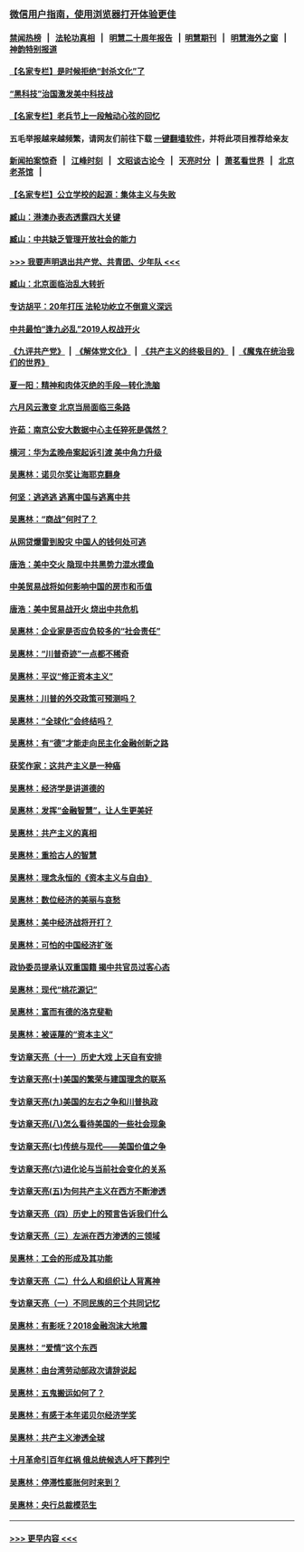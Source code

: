 ### [微信用户指南，使用浏览器打开体验更佳](https://github.com/gfw-breaker/banned-news1/blob/master/indexes/wechat-guide.md?t=0)
#### [禁闻热榜](热点新闻.md?t=0)  &nbsp;&nbsp;|&nbsp;&nbsp; [法轮功真相](https://github.com/gfw-breaker/truth/blob/master/README.md?t=0) &nbsp;&nbsp;|&nbsp;&nbsp; [明慧二十周年报告](https://github.com/gfw-breaker/mh-reports/blob/master/README.md?t=0) &nbsp;&nbsp;|&nbsp;&nbsp;[明慧期刊](https://github.com/gfw-breaker/mh-qikan) &nbsp;&nbsp;|&nbsp;&nbsp; [明慧海外之窗](https://github.com/gfw-breaker/mh-news/blob/master/README.md?t=0) &nbsp;&nbsp;|&nbsp;&nbsp; [神韵特别报道](https://github.com/gfw-breaker/mh-news/blob/master/shenyun.md?t=0)
#### [【名家专栏】是时候拒绝“封杀文化”了](../pages/nsc423/n11814093.md?t=02101722) 
#### [“黑科技”治国激发美中科技战](../pages/nsc423/n11638056.md?t=02101722) 
#### [【名家专栏】老兵节上一段触动心弦的回忆](../pages/nsc423/n11646016.md?t=02101722) 
#### 五毛举报越来越频繁，请网友们前往下载 [一键翻墙软件](https://github.com/gfw-breaker/ssr-accounts)，并将此项目推荐给亲友
#### [新闻拍案惊奇](https://github.com/gfw-breaker/banned-news1/blob/master/pages/link4.md) &nbsp;&nbsp;|&nbsp;&nbsp; [江峰时刻](https://github.com/gfw-breaker/banned-news1/blob/master/pages/link4.md) &nbsp;&nbsp;|&nbsp;&nbsp; [文昭谈古论今](https://github.com/gfw-breaker/banned-news1/blob/master/pages/link4.md) &nbsp;&nbsp;|&nbsp;&nbsp; [天亮时分](https://github.com/gfw-breaker/banned-news1/blob/master/pages/link4.md) &nbsp;&nbsp;|&nbsp;&nbsp; [萧茗看世界](https://github.com/gfw-breaker/banned-news1/blob/master/pages/link4.md) &nbsp;&nbsp;|&nbsp;&nbsp; [北京老茶馆](https://github.com/gfw-breaker/banned-news1/blob/master/pages/link4.md) &nbsp;&nbsp;|&nbsp;&nbsp; 
#### [【名家专栏】公立学校的起源：集体主义与失败](../pages/nsc423/n11601833.md?t=02101722) 
#### [臧山：港澳办表态透露四大关键](../pages/nsc423/n11421628.md?t=02101722) 
#### [臧山：中共缺乏管理开放社会的能力](../pages/nsc423/n11407457.md?t=02101722) 
#### [>>> 我要声明退出共产党、共青团、少年队 <<<](https://github.com/begood0513/goodnews/blob/master/quit/letter.md) 
#### [臧山：北京面临治乱大转折](../pages/nsc423/n11406895.md?t=02101722) 
#### [专访胡平：20年打压 法轮功屹立不倒意义深远](../pages/nsc423/n11398800.md?t=02101722) 
#### [中共最怕“逢九必乱”2019人权战开火](../pages/nsc423/n11385248.md?t=02101722) 
#### [《九评共产党》](https://github.com/begood0513/9ping.md/blob/master/README.md) &nbsp;|&nbsp; [《解体党文化》](../../../../jtdwh.md/blob/master/README.md)  &nbsp;|&nbsp; [《共产主义的终极目的》](../../../../gczydzjmd.md/blob/master/README.md) &nbsp;|&nbsp; [《魔鬼在统治我们的世界》](../../../../mgztzwmdsj.md/blob/master/README.md) 
#### [夏一阳：精神和肉体灭绝的手段—转化洗脑](../pages/nsc423/n11368250.md?t=02101722) 
#### [六月风云激变 北京当局面临三条路](../pages/nsc423/n11313668.md?t=02101722) 
#### [许茹：南京公安大数据中心主任猝死是偶然？](../pages/nsc423/n11064744.md?t=02101722) 
#### [横河：华为孟晚舟案起诉引渡 美中角力升级](../pages/nsc423/n11027230.md?t=02101722) 
#### [吴惠林：诺贝尔奖让海耶克翻身](../pages/nsc423/n10890049.md?t=02101722) 
#### [何坚：逃逃逃 逃离中国与逃离中共](../pages/nsc423/n10592891.md?t=02101722) 
#### [吴惠林：“商战”何时了？](../pages/nsc423/n10573558.md?t=02101722) 
#### [从网贷爆雷到股灾 中国人的钱何处可逃](../pages/nsc423/n10572800.md?t=02101722) 
#### [唐浩：美中交火 隐现中共黑势力混水摸鱼](../pages/nsc423/n10544040.md?t=02101722) 
#### [中美贸易战将如何影响中国的房市和币值](../pages/nsc423/n10543697.md?t=02101722) 
#### [唐浩：美中贸易战开火 烧出中共危机](../pages/nsc423/n10540126.md?t=02101722) 
#### [吴惠林：企业家是否应负较多的“社会责任”](../pages/nsc423/n10535022.md?t=02101722) 
#### [吴惠林：“川普奇迹”一点都不稀奇](../pages/nsc423/n10512808.md?t=02101722) 
#### [吴惠林：平议“修正资本主义”](../pages/nsc423/n10495724.md?t=02101722) 
#### [吴惠林：川普的外交政策可预测吗？](../pages/nsc423/n10462387.md?t=02101722) 
#### [吴惠林：“全球化”会终结吗？](../pages/nsc423/n10452838.md?t=02101722) 
#### [吴惠林：有“德”才能走向民主化金融创新之路](../pages/nsc423/n10432292.md?t=02101722) 
#### [获奖作家：这共产主义是一种癌](../pages/nsc423/n10431541.md?t=02101722) 
#### [吴惠林：经济学是讲道德的](../pages/nsc423/n10398014.md?t=02101722) 
#### [吴惠林：发挥“金融智慧”，让人生更美好](../pages/nsc423/n10375019.md?t=02101722) 
#### [吴惠林：共产主义的真相](../pages/nsc423/n10351394.md?t=02101722) 
#### [吴惠林：重拾古人的智慧](../pages/nsc423/n10337691.md?t=02101722) 
#### [吴惠林：理念永恒的《资本主义与自由》](../pages/nsc423/n10316274.md?t=02101722) 
#### [吴惠林：数位经济的美丽与哀愁](../pages/nsc423/n10292946.md?t=02101722) 
#### [吴惠林：美中经济战将开打？](../pages/nsc423/n10258825.md?t=02101722) 
#### [吴惠林：可怕的中国经济扩张](../pages/nsc423/n10219147.md?t=02101722) 
#### [政协委员提承认双重国籍 揭中共官员过客心态](../pages/nsc423/n10208809.md?t=02101722) 
#### [吴惠林：现代“桃花源记”](../pages/nsc423/n10185234.md?t=02101722) 
#### [吴惠林：富而有德的洛克斐勒](../pages/nsc423/n10142264.md?t=02101722) 
#### [吴惠林：被诬蔑的“资本主义”](../pages/nsc423/n10124816.md?t=02101722) 
#### [专访章天亮（十一）历史大戏 上天自有安排](../pages/nsc423/n10094905.md?t=02101722) 
#### [专访章天亮(十)美国的繁荣与建国理念的联系](../pages/nsc423/n10094899.md?t=02101722) 
#### [专访章天亮(九)美国的左右之争和川普执政](../pages/nsc423/n10094889.md?t=02101722) 
#### [专访章天亮(八)怎么看待美国的一些社会现象](../pages/nsc423/n10094857.md?t=02101722) 
#### [专访章天亮(七)传统与现代——美国价值之争](../pages/nsc423/n10093140.md?t=02101722) 
#### [专访章天亮(六)进化论与当前社会变化的关系](../pages/nsc423/n10092036.md?t=02101722) 
#### [专访章天亮(五)为何共产主义在西方不断渗透](../pages/nsc423/n10083620.md?t=02101722) 
#### [专访章天亮（四）历史上的预言告诉我们什么](../pages/nsc423/n10083606.md?t=02101722) 
#### [专访章天亮（三）左派在西方渗透的三领域](../pages/nsc423/n10081115.md?t=02101722) 
#### [吴惠林：工会的形成及其功能](../pages/nsc423/n10080633.md?t=02101722) 
#### [专访章天亮（二）什么人和组织让人背离神](../pages/nsc423/n10076637.md?t=02101722) 
#### [专访章天亮（一）不同民族的三个共同记忆](../pages/nsc423/n10074188.md?t=02101722) 
#### [吴惠林：有影呒？2018金融泡沫大地震](../pages/nsc423/n10040534.md?t=02101722) 
#### [吴惠林：“爱情”这个东西](../pages/nsc423/n10019423.md?t=02101722) 
#### [吴惠林：由台湾劳动部政次请辞说起](../pages/nsc423/n9979679.md?t=02101722) 
#### [吴惠林：五鬼搬运如何了？](../pages/nsc423/n9925338.md?t=02101722) 
#### [吴惠林：有感于本年诺贝尔经济学奖](../pages/nsc423/n9871883.md?t=02101722) 
#### [吴惠林：共产主义渗透全球](../pages/nsc423/n9812748.md?t=02101722) 
#### [十月革命引百年红祸 俄总统候选人吁下葬列宁](../pages/nsc423/n9810182.md?t=02101722) 
#### [吴惠林：停滞性膨胀何时来到？](../pages/nsc423/n9764136.md?t=02101722) 
#### [吴惠林：央行总裁模范生](../pages/nsc423/n9728134.md?t=02101722) 

----
#### [ >>> 更早内容 <<< ](../indexes/nsc423-earlier.md)
